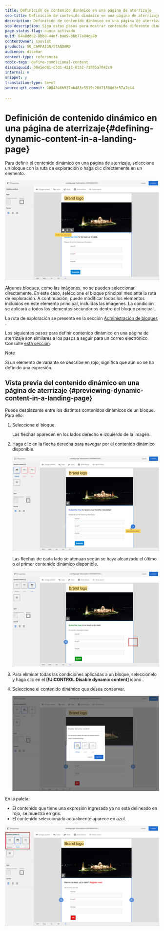 ```yaml
---
title: Definición de contenido dinámico en una página de aterrizaje
seo-title: Definición de contenido dinámico en una página de aterrizaje
description: Definición de contenido dinámico en una página de aterrizaje
seo-description: Siga estos pasos para mostrar contenido diferente dinámicamente en una página de aterrizaje según las condiciones definidas mediante el editor de expresiones de Adobe Campaign.
page-status-flag: nunca activado
uuid: 64a8ddd2-8bb0-44ef-bae9-b6b77a84ca8b
contentOwner: sauviat
products: SG_CAMPAIGN/STANDARD
audience: diseñar
content-type: referencia
topic-tags: define-condicional-content
discoiquuid: 00e5ed81-d3d1-4211-8352-71805a7042c9
internal: n
snippet: y
translation-type: tm+mt
source-git-commit: 4084346b537bb483c5519c26d71880d3c57a7e44

---
```



# Definición de contenido dinámico en una página de aterrizaje{#defining-dynamic-content-in-a-landing-page}

Para definir el contenido dinámico en una página de aterrizaje, seleccione un bloque con la ruta de exploración o haga clic directamente en un elemento.

![](assets/dynamic_content_lp_1.png)

Algunos bloques, como las imágenes, no se pueden seleccionar directamente. En este caso, seleccione el bloque principal mediante la ruta de exploración. A continuación, puede modificar todos los elementos incluidos en este elemento principal, incluidas las imágenes. La condición se aplicará a todos los elementos secundarios dentro del bloque principal.

La ruta de exploración se presenta en la sección [Administración de bloques](../../channels/using/managing-landing-page-structure-and-style.md) .

Los siguientes pasos para definir contenido dinámico en una página de aterrizaje son similares a los pasos a seguir para un correo electrónico. Consulte [esta sección](../../designing/using/personalization.md#defining-dynamic-content-in-an-email).

>[!NOTE]
>
>Si un elemento de variante se describe en rojo, significa que aún no se ha definido una expresión.

## Vista previa del contenido dinámico en una página de aterrizaje {#previewing-dynamic-content-in-a-landing-page}

Puede desplazarse entre los distintos contenidos dinámicos de un bloque. Para ello:

1. Seleccione el bloque.

   Las flechas aparecen en los lados derecho e izquierdo de la imagen.

1. Haga clic en la flecha derecha para navegar por el contenido dinámico disponible.

   ![](assets/dynamic_content_lp_2.png)

   Las flechas de cada lado se atenuan según se haya alcanzado el último o el primer contenido dinámico disponible.

   ![](assets/dynamic_content_lp_3.png)

1. Para eliminar todas las condiciones aplicadas a un bloque, selecciónelo y haga clic en el **[!UICONTROL Disable dynamic content]** icono .
1. Seleccione el contenido dinámico que desea conservar.

   ![](assets/dynamic_content_lp_5.png)

En la paleta:

* El contenido que tiene una expresión ingresada ya no está delineado en rojo, se muestra en gris.
* El contenido seleccionado actualmente aparece en azul.

![](assets/dynamic_content_lp_4.png)

